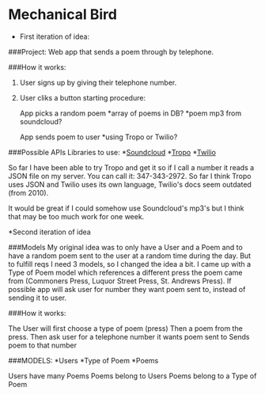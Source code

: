 # Mechanical Bird
  
* First iteration of idea:

###Project:
    Web app that sends a poem through by telephone.

###How it works:

1. User signs up by giving their telephone number.

2. User cliks a button starting procedure:

   App picks a random poem
        *array of poems in DB?
        *poem mp3 from soundcloud?

   App sends poem to user 
        *using Tropo or Twilio?

###Possible APIs Libraries to use:
    *[Soundcloud](http://developers.soundcloud.com/) 
    *[Tropo](https://www.tropo.com/docs/webapi/quickstarts/making-call)
    *[Twilio](https://www.twilio.com/docs/api/rest/making-calls)

So far I have been able to try Tropo and get it so if I call a number it reads a JSON file on my server. You can call it: 347-343-2972. So far I think Tropo uses JSON and Twilio uses its own language, Twilio's docs seem outdated (from 2010). 

It would be great if I could somehow use Soundcloud's mp3's but I think that may be too much work for one week.

*Second iteration of idea

###Models
My original idea was to only have a User and a Poem and to have a random poem sent to the user at a random time during the day. But to fulfill reqs I need 3 models, so I changed the idea a bit. I came up with a Type of Poem model which references a different press the poem came from (Commoners Press, Luquor Street Press, St. Andrews Press). If possible app will ask user for number they want poem sent to, instead of sending it to user.

###How it works: 

The User will first choose a type of poem (press) 
Then a poem from the press.
Then ask user for a telephone number it wants poem sent to
Sends poem to that number

###MODELS: 
*Users
*Type of Poem
*Poems
 
Users have many Poems
Poems belong to Users
Poems belong to a Type of Poem




